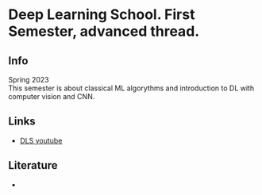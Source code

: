 # Deep Learning School. First Semester, advanced thread.
## Info
Spring 2023  
This semester is about classical ML algorythms and introduction to DL with computer vision and CNN.
## Links
* [DLS youtube](https://www.youtube.com/channel/UCFTNoZYjkg-3LZTHrHfV1nQ/videos)
## Literature
* 